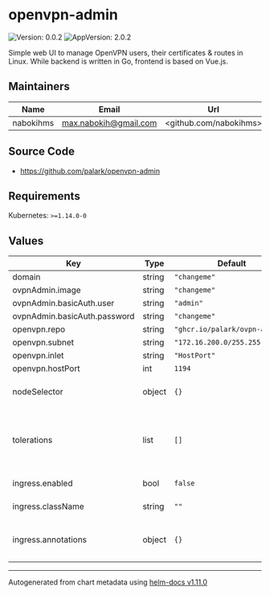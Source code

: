 # openvpn-admin

![Version: 0.0.2](https://img.shields.io/badge/Version-0.0.2-informational?style=flat-square) ![AppVersion: 2.0.2](https://img.shields.io/badge/AppVersion-2.0.2-informational?style=flat-square)

Simple web UI to manage OpenVPN users, their certificates & routes in Linux. While backend is written in Go, frontend is based on Vue.js.

## Maintainers

| Name | Email | Url |
| ---- | ------ | --- |
| nabokihms | <max.nabokih@gmail.com> | <github.com/nabokihms> |

## Source Code

* <https://github.com/palark/openvpn-admin>

## Requirements

Kubernetes: `>=1.14.0-0`

## Values

| Key | Type | Default | Description |
|-----|------|---------|-------------|
| domain | string | `"changeme"` |  |
| ovpnAdmin.image | string | `"changeme"` |  |
| ovpnAdmin.basicAuth.user | string | `"admin"` |  |
| ovpnAdmin.basicAuth.password | string | `"changeme"` |  |
| openvpn.repo | string | `"ghcr.io/palark/ovpn-admin"` |  |
| openvpn.subnet | string | `"172.16.200.0/255.255.255.0"` |  |
| openvpn.inlet | string | `"HostPort"` |  |
| openvpn.hostPort | int | `1194` |  |
| nodeSelector | object | `{}` | [Node selector](https://kubernetes.io/docs/concepts/scheduling-eviction/assign-pod-node/#nodeselector) configuration. |
| tolerations | list | `[]` | [Tolerations](https://kubernetes.io/docs/concepts/scheduling-eviction/taint-and-toleration/) for node taints. See the [API reference](https://kubernetes.io/docs/reference/kubernetes-api/workload-resources/pod-v1/#scheduling) for details. |
| ingress.enabled | bool | `false` | Enable [ingress](https://kubernetes.io/docs/concepts/services-networking/ingress/). |
| ingress.className | string | `""` | Ingress [class name](https://kubernetes.io/docs/concepts/services-networking/ingress/#ingress-class). |
| ingress.annotations | object | `{}` | Annotations to be added to the ingress. |

----------------------------------------------
Autogenerated from chart metadata using [helm-docs v1.11.0](https://github.com/norwoodj/helm-docs/releases/v1.11.0)
